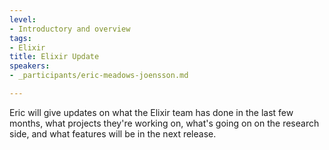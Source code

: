 ```yaml
---
level:
- Introductory and overview
tags:
- Elixir
title: Elixir Update
speakers:
- _participants/eric-meadows-joensson.md

---
```

Eric will give updates on what the Elixir team has done in the last few months, what projects they're working on, what's going on on the research side, and what features will be in the next release.
